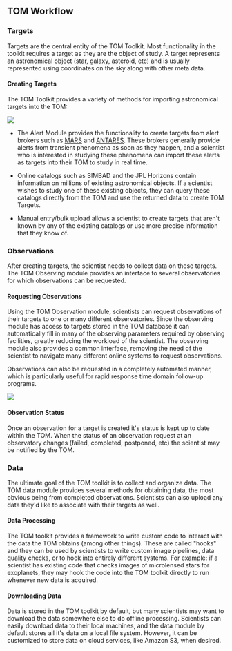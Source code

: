 TOM Workflow
---

### Targets

Targets are the central entity of the TOM Toolkit. Most functionality in the
toolkit requires a target as they are the object of study. A target represents an
astronomical object (star, galaxy, asteroid, etc) and is usually represented using
coordinates on the sky along with other meta data.

#### Creating Targets

The TOM Toolkit provides a variety of methods for importing astronomical targets
into the TOM:

![](/_static/target_sources.png)


* The Alert Module provides the functionality to create targets from alert brokers
such as [MARS](https://mars.lco.global) and [ANTARES](https://antares.noao.edu/).
These brokers generally provide alerts from transient phenomena as soon as they
happen, and a scientist who is interested in studying these phenomena can import
these alerts as targets into their TOM to study in real time.

* Online catalogs such as SIMBAD and the JPL Horizons contain information on
  millions of existing astronomical objects. If a scientist wishes to study one of
  these existing objects, they can query these catalogs directly from the TOM and
  use the returned data to create TOM Targets.

* Manual entry/bulk upload allows a scientist to create targets that aren't known
  by any of the existing catalogs or use more precise information that they know
  of.


### Observations

After creating targets, the scientist needs to collect data on these targets. The
TOM Observing module provides an interface to several observatories for which
observations can be requested.

#### Requesting Observations

Using the TOM Observation module, scientists can request observations of their
targets to one or many different observatories. Since the observing module has
access to targets stored in the TOM database it can automatically fill in many of
the observing parameters required by observing facilities, greatly reducing the
workload of the scientist. The observing module also provides a common interface,
removing the need of the scientist to navigate many different online systems to
request observations.

Observations can also be requested in a completely automated manner, which is
particularly useful for rapid response time domain follow-up programs.


![](/_static/common_interface.png)

#### Observation Status

Once an observation for a target is created it's status is kept up to date within
the TOM. When the status of an observation request at an observatory changes
(failed, completed, postponed, etc) the scientist may be notified by the TOM.

### Data

The ultimate goal of the TOM toolkit is to collect and organize data. The TOM data
module provides several methods for obtaining data, the most obvious being from
completed observations. Scientists can also upload any data they'd like to
associate with their targets as well.

#### Data Processing

The TOM toolkit provides a framework to write custom code to
interact with the data the TOM obtains (among other things). These are called
"hooks" and they can be used by scientists to write custom image pipelines, data
quality checks, or to hook into entirely different systems. For example: if a
scientist has existing code that checks images of microlensed stars for
exoplanets, they may hook the code into the TOM toolkit directly to run whenever
new data is acquired.

#### Downloading Data

Data is stored in the TOM toolkit by default, but many scientists may want to
download the data somewhere else to do offline processing. Scientists can easily
download data to their local machines, and the data module by default stores all
it's data on a local file system. However, it can be customized to store data on
cloud services, like Amazon S3, when desired.
